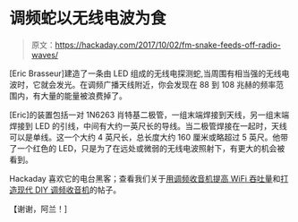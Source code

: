 # 调频蛇以无线电波为食

> 原文：<https://hackaday.com/2017/10/02/fm-snake-feeds-off-radio-waves/>

[Eric Brasseur]建造了一条由 LED 组成的无线电探测蛇,当周围有相当强的无线电波时，它就会发光。在调频广播天线附近，你会发现在 88 到 108 兆赫的频率范围内，有大量的能量被浪费掉了。

[Eric]的装置包括一对 1N6263 肖特基二极管，一组末端焊接到天线，另一组末端焊接到 LED 的引线，中间有大约一英尺长的导线。当二极管焊接在一起时，天线可以是单线。这一个大约 4 英尺长，总长度大约 160 厘米或略超过 5 英尺。他带了一个红色的 LED，只是为了在远处或微弱的无线电波照射下，有更大的机会被看到。

Hackaday 喜欢它的电台黑客；查看我们关于[用调频收音机提高 WiFi 吞吐量](https://hackaday.com/2015/11/11/improving-wifi-throughput-with-fm-radio/)和[打造现代 DIY 调频收音机](https://hackaday.com/2017/03/22/modern-diy-fm-radio/)的帖子。

【谢谢，阿兰！]